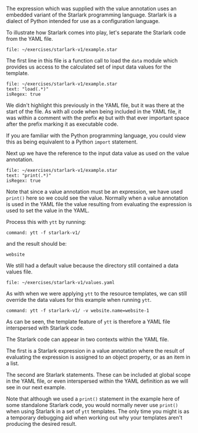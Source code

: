 The expression which was supplied with the value annotation uses an embedded
variant of the Starlark programming language. Starlark is a dialect of Python
intended for use as a configuration language.

To illustrate how Starlark comes into play, let's separate the Starlark code
from the YAML file.

```editor:open-file
file: ~/exercises/starlark-v1/example.star
```

The first line in this file is a function call to load the ``data`` module
which provides us access to the calculated set of input data values for the
template.

```editor:select-matching-text
file: ~/exercises/starlark-v1/example.star
text: "load(.*)"
isRegex: true
```

We didn't highlight this previously in the YAML file, but it was there at
the start of the file. As with all code when being included in the YAML
file, it was within a comment with the prefix ``#@`` but with that ever
important space after the prefix marking it as executable code.

If you are familiar with the Python programming language, you could view this
as being equivalent to a Python ``import`` statement.

Next up we have the reference to the input data value as used on the value
annotation.

```editor:select-matching-text
file: ~/exercises/starlark-v1/example.star
text: "print(.*)"
isRegex: true
```

Note that since a value annotation must be an expression, we have used
``print()`` here so we could see the value. Normally when a value annotation
is used in the YAML file the value resulting from evaluating the expression is
used to set the value in the YAML.

Process this with ``ytt`` by running:

```terminal:execute
command: ytt -f starlark-v1/
```

and the result should be:

```
website
```

We still had a default value because the directory still contained a data
values file.

```editor:open-file
file: ~/exercises/starlark-v1/values.yaml
```

As with when we were applying ``ytt`` to the resource templates, we can
still override the data values for this example when running ``ytt``.

```terminal:execute
command: ytt -f starlark-v1/ -v website.name=website-1
```

As can be seen, the template feature of ``ytt`` is therefore a YAML file
interspersed with Starlark code.

The Starlark code can appear in two contexts within the YAML file.

The first is a Starlark expression in a value annotation where the result of
evaluating the expression is assigned to an object property, or as an item in
a list.

The second are Starlark statements. These can be included at global scope
in the YAML file, or even interspersed within the YAML definition as we will
see in our next example.

Note that although we used a ``print()`` statement in the example here of some
standalone Starlark code, you would normally never use ``print()`` when using
Starlark in a set of ``ytt`` templates. The only time you might is as a
temporary debugging aid when working out why your templates aren't producing
the desired result.
